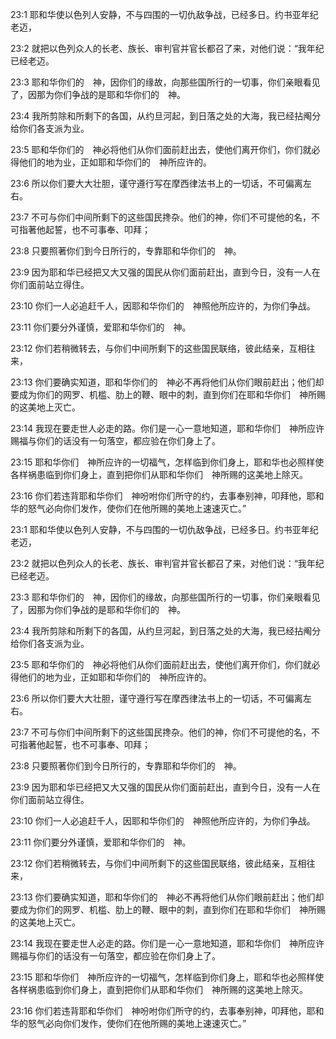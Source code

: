 <a id="1"></a>23:1  耶和华使以色列人安静，不与四围的一切仇敌争战，已经多日。约书亚年纪老迈，  

<a id="2"></a>23:2  就把以色列众人的长老、族长、审判官并官长都召了来，对他们说：“我年纪已经老迈。  

<a id="3"></a>23:3  耶和华你们的　神，因你们的缘故，向那些国所行的一切事，你们亲眼看见了，因那为你们争战的是耶和华你们的　神。  

<a id="4"></a>23:4  我所剪除和所剩下的各国，从约旦河起，到日落之处的大海，我已经拈阄分给你们各支派为业。  

<a id="5"></a>23:5  耶和华你们的　神必将他们从你们面前赶出去，使他们离开你们，你们就必得他们的地为业，正如耶和华你们的　神所应许的。  

<a id="6"></a>23:6  所以你们要大大壮胆，谨守遵行写在摩西律法书上的一切话，不可偏离左右。  

<a id="7"></a>23:7  不可与你们中间所剩下的这些国民搀杂。他们的神，你们不可提他的名，不可指著他起誓，也不可事奉、叩拜；  

<a id="8"></a>23:8  只要照著你们到今日所行的，专靠耶和华你们的　神。  

<a id="9"></a>23:9  因为耶和华已经把又大又强的国民从你们面前赶出，直到今日，没有一人在你们面前站立得住。  

<a id="10"></a>23:10  你们一人必追赶千人，因耶和华你们的　神照他所应许的，为你们争战。  

<a id="11"></a>23:11  你们要分外谨慎，爱耶和华你们的　神。  

<a id="12"></a>23:12  你们若稍微转去，与你们中间所剩下的这些国民联络，彼此结亲，互相往来，  

<a id="13"></a>23:13  你们要确实知道，耶和华你们的　神必不再将他们从你们眼前赶出；他们却要成为你们的网罗、机槛、肋上的鞭、眼中的刺，直到你们在耶和华你们　神所赐的这美地上灭亡。  

<a id="14"></a>23:14  我现在要走世人必走的路。你们是一心一意地知道，耶和华你们　神所应许赐福与你们的话没有一句落空，都应验在你们身上了。  

<a id="15"></a>23:15  耶和华你们　神所应许的一切福气，怎样临到你们身上，耶和华也必照样使各样祸患临到你们身上，直到把你们从耶和华你们　神所赐的这美地上除灭。  

<a id="16"></a>23:16  你们若违背耶和华你们　神吩咐你们所守的约，去事奉别神，叩拜他，耶和华的怒气必向你们发作，使你们在他所赐的美地上速速灭亡。”  

<a id="1"></a>23:1  耶和华使以色列人安静，不与四围的一切仇敌争战，已经多日。约书亚年纪老迈，  

<a id="2"></a>23:2  就把以色列众人的长老、族长、审判官并官长都召了来，对他们说：“我年纪已经老迈。  

<a id="3"></a>23:3  耶和华你们的　神，因你们的缘故，向那些国所行的一切事，你们亲眼看见了，因那为你们争战的是耶和华你们的　神。  

<a id="4"></a>23:4  我所剪除和所剩下的各国，从约旦河起，到日落之处的大海，我已经拈阄分给你们各支派为业。  

<a id="5"></a>23:5  耶和华你们的　神必将他们从你们面前赶出去，使他们离开你们，你们就必得他们的地为业，正如耶和华你们的　神所应许的。  

<a id="6"></a>23:6  所以你们要大大壮胆，谨守遵行写在摩西律法书上的一切话，不可偏离左右。  

<a id="7"></a>23:7  不可与你们中间所剩下的这些国民搀杂。他们的神，你们不可提他的名，不可指著他起誓，也不可事奉、叩拜；  

<a id="8"></a>23:8  只要照著你们到今日所行的，专靠耶和华你们的　神。  

<a id="9"></a>23:9  因为耶和华已经把又大又强的国民从你们面前赶出，直到今日，没有一人在你们面前站立得住。  

<a id="10"></a>23:10  你们一人必追赶千人，因耶和华你们的　神照他所应许的，为你们争战。  

<a id="11"></a>23:11  你们要分外谨慎，爱耶和华你们的　神。  

<a id="12"></a>23:12  你们若稍微转去，与你们中间所剩下的这些国民联络，彼此结亲，互相往来，  

<a id="13"></a>23:13  你们要确实知道，耶和华你们的　神必不再将他们从你们眼前赶出；他们却要成为你们的网罗、机槛、肋上的鞭、眼中的刺，直到你们在耶和华你们　神所赐的这美地上灭亡。  

<a id="14"></a>23:14  我现在要走世人必走的路。你们是一心一意地知道，耶和华你们　神所应许赐福与你们的话没有一句落空，都应验在你们身上了。  

<a id="15"></a>23:15  耶和华你们　神所应许的一切福气，怎样临到你们身上，耶和华也必照样使各样祸患临到你们身上，直到把你们从耶和华你们　神所赐的这美地上除灭。  

<a id="16"></a>23:16  你们若违背耶和华你们　神吩咐你们所守的约，去事奉别神，叩拜他，耶和华的怒气必向你们发作，使你们在他所赐的美地上速速灭亡。”  
